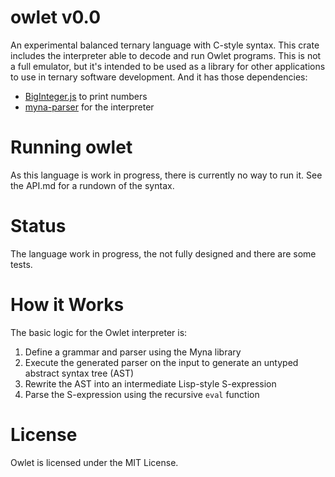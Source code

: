 # owlet v0.0
An experimental balanced ternary language with C-style syntax. This crate includes the interpreter able to decode and run Owlet programs. This is not a full emulator, but it's intended to be used as a library for other applications to use in ternary software development. And it has those dependencies:
* [BigInteger.js](https://github.com/peterolson/BigInteger.js/) to print numbers
* [myna-parser](http://github.com/cdiggins/myna-parser/) for the interpreter

# Running owlet
As this language is work in progress, there is currently no way to run it. See the API.md for a rundown of the syntax.

# Status
The language work in progress, the not fully designed and there are some tests.

# How it Works
The basic logic for the Owlet interpreter is:

1. Define a grammar and parser using the Myna library
2. Execute the generated parser on the input to generate an untyped abstract syntax tree (AST)
3. Rewrite the AST into an intermediate Lisp-style S-expression
4. Parse the S-expression using the recursive `eval` function

# License
Owlet is licensed under the MIT License.

